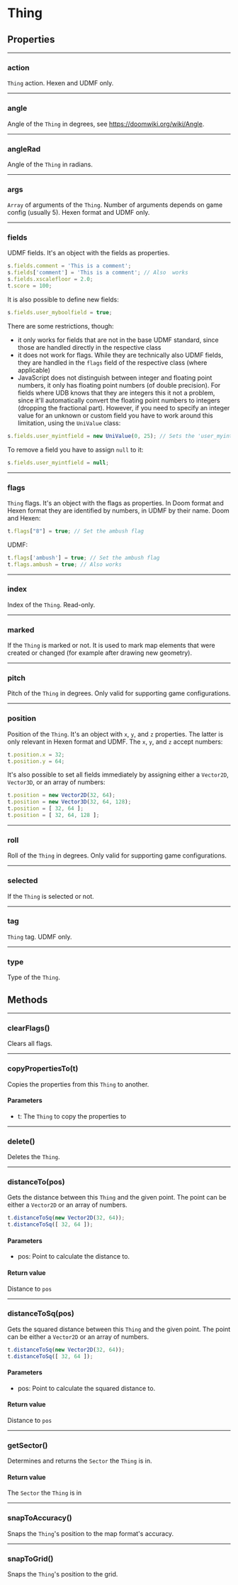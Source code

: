# Thing

## Properties

---
### action
`Thing` action. Hexen and UDMF only.

---
### angle
Angle of the `Thing` in degrees, see https://doomwiki.org/wiki/Angle.

---
### angleRad
Angle of the `Thing` in radians.

---
### args
`Array` of arguments of the `Thing`. Number of arguments depends on game config (usually 5). Hexen format and UDMF only.

---
### fields
UDMF fields. It's an object with the fields as properties.

```js
s.fields.comment = 'This is a comment';
s.fields['comment'] = 'This is a comment'; // Also  works
s.fields.xscalefloor = 2.0;
t.score = 100;
```
It is also possible to define new fields:

```js
s.fields.user_myboolfield = true;
```
There are some restrictions, though:

* it only works for fields that are not in the base UDMF standard, since those are handled directly in the respective class
* it does not work for flags. While they are technically also UDMF fields, they are handled in the `flags` field of the respective class (where applicable)
* JavaScript does not distinguish between integer and floating point numbers, it only has floating point numbers (of double precision). For fields where UDB knows that they are integers this it not a problem, since it'll automatically convert the floating point numbers to integers (dropping the fractional part). However, if you need to specify an integer value for an unknown or custom field you have to work around this limitation, using the `UniValue` class:

```js
s.fields.user_myintfield = new UniValue(0, 25); // Sets the 'user_myintfield' field to an integer value of 25
```
To remove a field you have to assign `null` to it:

```js
s.fields.user_myintfield = null;
```

---
### flags
`Thing` flags. It's an object with the flags as properties. In Doom format and Hexen format they are identified by numbers, in UDMF by their name.
Doom and Hexen:

```js
t.flags["8"] = true; // Set the ambush flag
```
UDMF:

```js
t.flags['ambush'] = true; // Set the ambush flag
t.flags.ambush = true; // Also works
```

---
### index
Index of the `Thing`. Read-only.

---
### marked
If the `Thing` is marked or not. It is used to mark map elements that were created or changed (for example after drawing new geometry).

---
### pitch
Pitch of the `Thing` in degrees. Only valid for supporting game configurations.

---
### position
Position of the `Thing`. It's an object with `x`, `y`, and `z` properties. The latter is only relevant in Hexen format and UDMF.
The `x`, `y`, and `z` accept numbers:

```js
t.position.x = 32;
t.position.y = 64;
```
It's also possible to set all fields immediately by assigning either a `Vector2D`, `Vector3D`, or an array of numbers:

```js
t.position = new Vector2D(32, 64);
t.position = new Vector3D(32, 64, 128);
t.position = [ 32, 64 ];
t.position = [ 32, 64, 128 ];
```

---
### roll
Roll of the `Thing` in degrees. Only valid for supporting game configurations.

---
### selected
If the `Thing` is selected or not.

---
### tag
`Thing` tag. UDMF only.

---
### type
Type of the `Thing`.
## Methods

---
### clearFlags()
Clears all flags.

---
### copyPropertiesTo(t)
Copies the properties from this `Thing` to another.
#### Parameters
* t: The `Thing` to copy the properties to

---
### delete()
Deletes the `Thing`.

---
### distanceTo(pos)
Gets the distance between this `Thing` and the given point. The point can be either a `Vector2D` or an array of numbers.

```js
t.distanceToSq(new Vector2D(32, 64));
t.distanceToSq([ 32, 64 ]);
```
#### Parameters
* pos: Point to calculate the distance to.
#### Return value
Distance to `pos`

---
### distanceToSq(pos)
Gets the squared distance between this `Thing` and the given point.
The point can be either a `Vector2D` or an array of numbers.

```js
t.distanceToSq(new Vector2D(32, 64));
t.distanceToSq([ 32, 64 ]);
```
#### Parameters
* pos: Point to calculate the squared distance to.
#### Return value
Distance to `pos`

---
### getSector()
Determines and returns the `Sector` the `Thing` is in.
#### Return value
The `Sector` the `Thing` is in

---
### snapToAccuracy()
Snaps the `Thing`'s position to the map format's accuracy.

---
### snapToGrid()
Snaps the `Thing`'s position to the grid.

